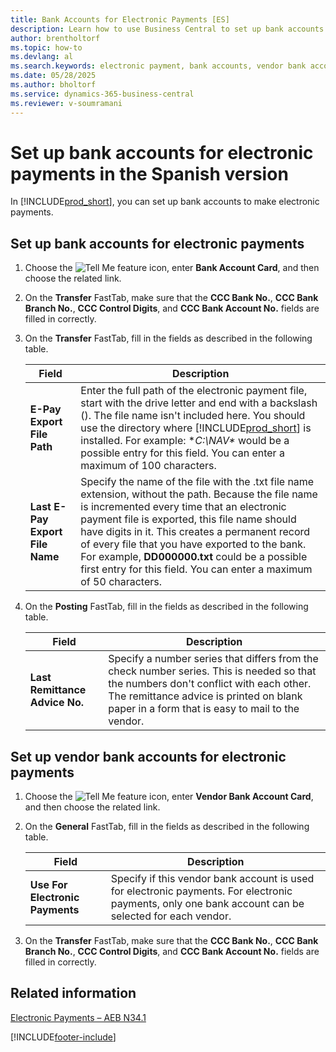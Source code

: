 ```yaml
---
title: Bank Accounts for Electronic Payments [ES]
description: Learn how to use Business Central to set up bank accounts and vendor bank accounts to make electronic payments.
author: brentholtorf   
ms.topic: how-to
ms.devlang: al
ms.search.keywords: electronic payment, bank accounts, vendor bank accounts, Spanish version
ms.date: 05/28/2025
ms.author: bholtorf
ms.service: dynamics-365-business-central
ms.reviewer: v-soumramani
---
```


# Set up bank accounts for electronic payments in the Spanish version

In [!INCLUDE[prod_short](../../includes/prod_short.md)], you can set up bank accounts to make electronic payments.  

## Set up bank accounts for electronic payments  

1. Choose the ![Tell Me feature](../../media/ui-search/search_small.png "Tell me what you want to do") icon, enter **Bank Account Card**, and then choose the related link.  
1. On the **Transfer** FastTab, make sure that the **CCC Bank No.**, **CCC Bank Branch No.**, **CCC Control Digits**, and **CCC Bank Account No.** fields are filled in correctly.  
1. On the **Transfer** FastTab, fill in the fields as described in the following table.  

    |Field|Description|  
    |---------------------------------|---------------------------------------|  
    |**E-Pay Export File Path**|Enter the full path of the electronic payment file, start with the drive letter and end with a backslash (\). The file name isn't included here. You should use the directory where [!INCLUDE[prod_short](../../includes/prod_short.md)] is installed. For example: **C:\NAV\** would be a possible entry for this field. You can enter a maximum of 100 characters.|  
    |**Last E-Pay Export File Name**|Specify the name of the file with the .txt file name extension, without the path. Because the file name is incremented every time that an electronic payment file is exported, this file name should have digits in it. This creates a permanent record of every file that you have exported to the bank. For example, **DD000000.txt** could be a possible first entry for this field. You can enter a maximum of 50 characters.|  

1. On the **Posting** FastTab, fill in the fields as described in the following table.  

    |Field|Description|  
    |---------------------------------|---------------------------------------|  
    |**Last Remittance Advice No.**|Specify a number series that differs from the check number series. This is needed so that the numbers don't conflict with each other. The remittance advice is printed on blank paper in a form that is easy to mail to the vendor.|  

## Set up vendor bank accounts for electronic payments  

1. Choose the ![Tell Me feature](../../media/ui-search/search_small.png "Tell me what you want to do") icon, enter **Vendor Bank Account Card**, and then choose the related link.  
1. On the **General** FastTab, fill in the fields as described in the following table.  

    |Field|Description|  
    |---------------------------------|---------------------------------------|  
    |**Use For Electronic Payments**|Specify if this vendor bank account is used for electronic payments. For electronic payments, only one bank account can be selected for each vendor.|  

1. On the **Transfer** FastTab, make sure that the **CCC Bank No.**, **CCC Bank Branch No.**, **CCC Control Digits**, and **CCC Bank Account No.** fields are filled in correctly.  

## Related information

[Electronic Payments – AEB N34.1](electronic-payments-aeb-n341.md)

[!INCLUDE[footer-include](../../includes/footer-banner.md)]
